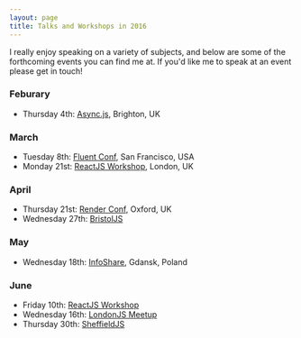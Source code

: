 ```yaml
---
layout: page
title: Talks and Workshops in 2016
---
```


I really enjoy speaking on a variety of subjects, and below are some of the forthcoming events you can find me at. If you'd like me to speak at an event please get in touch!

### Feburary

- Thursday 4th: [Async.js](http://asyncjs.com/), Brighton, UK

### March

- Tuesday 8th: [Fluent Conf](http://conferences.oreilly.com/fluent/javascript-html-us), San Francisco, USA
- Monday 21st: [ReactJS Workshop](http://www.whiteoctoberevents.co.uk/event/reactjs-workshop-march-16/), London, UK

### April

- Thursday 21st: [Render Conf](http://2016.render-conf.com/), Oxford, UK
- Wednesday 27th: [BristolJS](http://www.meetup.com/BristolJS/events/227095169/)

### May

- Wednesday 18th: [InfoShare](https://infoshare.pl/), Gdansk, Poland

### June

- Friday 10th: [ReactJS Workshop](http://www.whiteoctoberevents.co.uk/event/reactjs-workshop-june-16/)
- Wednesday 16th: [LondonJS Meetup](http://www.meetup.com/London-JavaScript-Community/events/227578573/)
- Thursday 30th: [SheffieldJS](https://twitter.com/sheffield_js)
